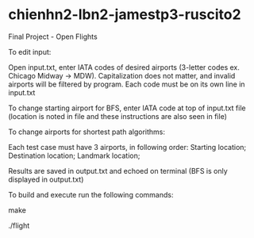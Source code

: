 # chienhn2-lbn2-jamestp3-ruscito2
Final Project - Open Flights

To edit input:

Open input.txt, enter IATA codes of desired airports (3-letter codes ex. Chicago Midway -> MDW).
Capitalization does not matter, and invalid airports will be filtered by program.
Each code must be on its own line in input.txt

To change starting airport for BFS, enter IATA code at top of input.txt file
(location is noted in file and these instructions are also seen in file)

To change airports for shortest path algorithms:

Each test case must have 3 airports, in following order:
Starting location;
Destination location;
Landmark location;

Results are saved in output.txt and echoed on terminal (BFS is only displayed in output.txt)

To build and execute run the following commands:

make

./flight